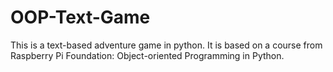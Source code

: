 # OOP-Text-Game
This is a text-based adventure game in python. 
It is based on a course from Raspberry Pi Foundation: Object-oriented Programming in Python. 
